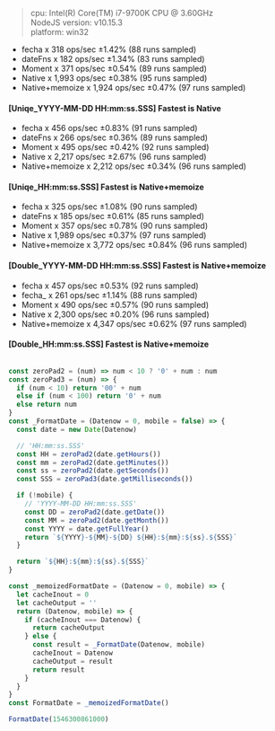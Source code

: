 > cpu: Intel(R) Core(TM) i7-9700K CPU @ 3.60GHz  
> NodeJS version: v10.15.3  
> platform: win32  

- fecha x 318 ops/sec ±1.42% (88 runs sampled)
- dateFns x 182 ops/sec ±1.34% (83 runs sampled)
- Moment x 371 ops/sec ±0.54% (89 runs sampled)
- Native x 1,993 ops/sec ±0.38% (95 runs sampled)
- Native+memoize x 1,924 ops/sec ±0.47% (97 runs sampled)

#### [Uniqe_YYYY-MM-DD HH:mm:ss.SSS] Fastest is **Native**

- fecha x 456 ops/sec ±0.83% (91 runs sampled)
- dateFns x 266 ops/sec ±0.36% (89 runs sampled)
- Moment x 495 ops/sec ±0.42% (92 runs sampled)
- Native x 2,217 ops/sec ±2.67% (96 runs sampled)
- Native+memoize x 2,212 ops/sec ±0.34% (96 runs sampled)

#### [Uniqe_HH:mm:ss.SSS] Fastest is **Native+memoize**

- fecha x 325 ops/sec ±1.08% (90 runs sampled)
- dateFns x 185 ops/sec ±0.61% (85 runs sampled)
- Moment x 357 ops/sec ±0.78% (90 runs sampled)
- Native x 1,989 ops/sec ±0.37% (97 runs sampled)
- Native+memoize x 3,772 ops/sec ±0.84% (96 runs sampled)

#### [Double_YYYY-MM-DD HH:mm:ss.SSS] Fastest is **Native+memoize**

- fecha x 457 ops/sec ±0.53% (92 runs sampled)
- fecha_ x 261 ops/sec ±1.14% (88 runs sampled)
- Moment x 490 ops/sec ±0.57% (90 runs sampled)
- Native x 2,300 ops/sec ±0.20% (96 runs sampled)
- Native+memoize x 4,347 ops/sec ±0.62% (97 runs sampled)

#### [Double_HH:mm:ss.SSS] Fastest is **Native+memoize**

```javascript

const zeroPad2 = (num) => num < 10 ? '0' + num : num
const zeroPad3 = (num) => {
  if (num < 10) return '00' + num
  else if (num < 100) return '0' + num
  else return num
}
const _FormatDate = (Datenow = 0, mobile = false) => {
  const date = new Date(Datenow)

  // 'HH:mm:ss.SSS'
  const HH = zeroPad2(date.getHours())
  const mm = zeroPad2(date.getMinutes())
  const ss = zeroPad2(date.getSeconds())
  const SSS = zeroPad3(date.getMilliseconds())

  if (!mobile) {
    // 'YYYY-MM-DD HH:mm:ss.SSS'
    const DD = zeroPad2(date.getDate())
    const MM = zeroPad2(date.getMonth())
    const YYYY = date.getFullYear()
    return `${YYYY}-${MM}-${DD} ${HH}:${mm}:${ss}.${SSS}`
  }

  return `${HH}:${mm}:${ss}.${SSS}`
}

const _memoizedFormatDate = (Datenow = 0, mobile) => {
  let cacheInout = 0
  let cacheOutput = ''
  return (Datenow, mobile) => {
    if (cacheInout === Datenow) {
      return cacheOutput
    } else {
      const result = _FormatDate(Datenow, mobile)
      cacheInout = Datenow
      cacheOutput = result
      return result
    }
  }
}
const FormatDate = _memoizedFormatDate()

FormatDate(1546300861000)
```
